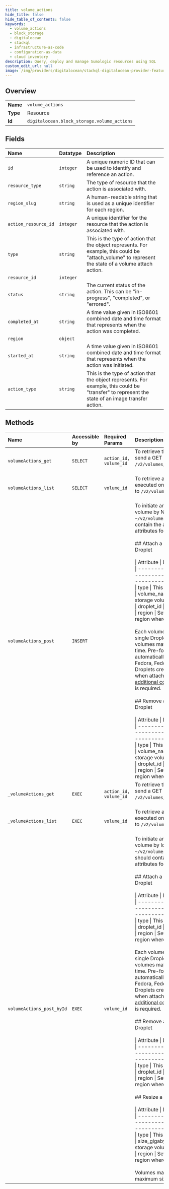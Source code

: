 ```yaml
---
title: volume_actions
hide_title: false
hide_table_of_contents: false
keywords:
  - volume_actions
  - block_storage
  - digitalocean    
  - stackql
  - infrastructure-as-code
  - configuration-as-data
  - cloud inventory
description: Query, deploy and manage Sumologic resources using SQL
custom_edit_url: null
image: /img/providers/digitalocean/stackql-digitalocean-provider-featured-image.png
---
```

  
    

## Overview
<table><tbody>
<tr><td><b>Name</b></td><td><code>volume_actions</code></td></tr>
<tr><td><b>Type</b></td><td>Resource</td></tr>
<tr><td><b>Id</b></td><td><code>digitalocean.block_storage.volume_actions</code></td></tr>
</tbody></table>

## Fields
| Name | Datatype | Description |
|:-----|:---------|:------------|
| `id` | `integer` | A unique numeric ID that can be used to identify and reference an action. |
| `resource_type` | `string` | The type of resource that the action is associated with. |
| `region_slug` | `string` | A human-readable string that is used as a unique identifier for each region. |
| `action_resource_id` | `integer` | A unique identifier for the resource that the action is associated with. |
| `type` | `string` | This is the type of action that the object represents. For example, this could be "attach_volume" to represent the state of a volume attach action. |
| `resource_id` | `integer` |  |
| `status` | `string` | The current status of the action. This can be "in-progress", "completed", or "errored". |
| `completed_at` | `string` | A time value given in ISO8601 combined date and time format that represents when the action was completed. |
| `region` | `object` |  |
| `started_at` | `string` | A time value given in ISO8601 combined date and time format that represents when the action was initiated. |
| `action_type` | `string` | This is the type of action that the object represents. For example, this could be "transfer" to represent the state of an image transfer action. |
## Methods
| Name | Accessible by | Required Params | Description |
|:-----|:--------------|:----------------|:------------|
| `volumeActions_get` | `SELECT` | `action_id, volume_id` | To retrieve the status of a volume action, send a GET request to `/v2/volumes/$VOLUME_ID/actions/$ACTION_ID`.<br /><br /> |
| `volumeActions_list` | `SELECT` | `volume_id` | To retrieve all actions that have been executed on a volume, send a GET request to `/v2/volumes/$VOLUME_ID/actions`.<br /><br /> |
| `volumeActions_post` | `INSERT` |  | To initiate an action on a block storage volume by Name, send a POST request to<br />`~/v2/volumes/actions`. The body should contain the appropriate<br />attributes for the respective action.<br /><br />## Attach a Block Storage Volume to a Droplet<br /><br />\| Attribute   \| Details                                                             \|<br />\| ----------- \| ------------------------------------------------------------------- \|<br />\| type        \| This must be `attach`                                               \|<br />\| volume_name \| The name of the block storage volume                                \|<br />\| droplet_id  \| Set to the Droplet's ID                                             \|<br />\| region      \| Set to the slug representing the region where the volume is located \|<br /><br />Each volume may only be attached to a single Droplet. However, up to five<br />volumes may be attached to a Droplet at a time. Pre-formatted volumes will be<br />automatically mounted to Ubuntu, Debian, Fedora, Fedora Atomic, and CentOS<br />Droplets created on or after April 26, 2018 when attached. On older Droplets,<br />[additional configuration](https://www.digitalocean.com/community/tutorials/how-to-partition-and-format-digitalocean-block-storage-volumes-in-linux#mounting-the-filesystems)<br />is required.<br /><br />## Remove a Block Storage Volume from a Droplet<br /><br />\| Attribute   \| Details                                                             \|<br />\| ----------- \| ------------------------------------------------------------------- \|<br />\| type        \| This must be `detach`                                               \|<br />\| volume_name \| The name of the block storage volume                                \|<br />\| droplet_id  \| Set to the Droplet's ID                                             \|<br />\| region      \| Set to the slug representing the region where the volume is located \|<br /> |
| `_volumeActions_get` | `EXEC` | `action_id, volume_id` | To retrieve the status of a volume action, send a GET request to `/v2/volumes/$VOLUME_ID/actions/$ACTION_ID`.<br /><br /> |
| `_volumeActions_list` | `EXEC` | `volume_id` | To retrieve all actions that have been executed on a volume, send a GET request to `/v2/volumes/$VOLUME_ID/actions`.<br /><br /> |
| `volumeActions_post_byId` | `EXEC` | `volume_id` | To initiate an action on a block storage volume by Id, send a POST request to<br />`~/v2/volumes/$VOLUME_ID/actions`. The body should contain the appropriate<br />attributes for the respective action.<br /><br />## Attach a Block Storage Volume to a Droplet<br /><br />\| Attribute  \| Details                                                             \|<br />\| ---------- \| ------------------------------------------------------------------- \|<br />\| type       \| This must be `attach`                                               \|<br />\| droplet_id \| Set to the Droplet's ID                                             \|<br />\| region     \| Set to the slug representing the region where the volume is located \|<br /><br />Each volume may only be attached to a single Droplet. However, up to seven<br />volumes may be attached to a Droplet at a time. Pre-formatted volumes will be<br />automatically mounted to Ubuntu, Debian, Fedora, Fedora Atomic, and CentOS<br />Droplets created on or after April 26, 2018 when attached. On older Droplets,<br />[additional configuration](https://www.digitalocean.com/community/tutorials/how-to-partition-and-format-digitalocean-block-storage-volumes-in-linux#mounting-the-filesystems)<br />is required.<br /><br />## Remove a Block Storage Volume from a Droplet<br /><br />\| Attribute  \| Details                                                             \|<br />\| ---------- \| ------------------------------------------------------------------- \|<br />\| type       \| This must be `detach`                                               \|<br />\| droplet_id \| Set to the Droplet's ID                                             \|<br />\| region     \| Set to the slug representing the region where the volume is located \|<br /><br />## Resize a Volume<br /><br />\| Attribute      \| Details                                                             \|<br />\| -------------- \| ------------------------------------------------------------------- \|<br />\| type           \| This must be `resize`                                               \|<br />\| size_gigabytes \| The new size of the block storage volume in GiB (1024^3)            \|<br />\| region         \| Set to the slug representing the region where the volume is located \|<br /><br />Volumes may only be resized upwards. The maximum size for a volume is 16TiB.<br /> |
